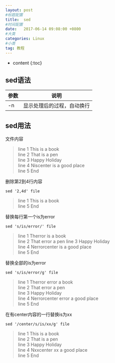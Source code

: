 ```yaml
---
layout: post
#标题配置
title:  sed
#时间配置
date:   2017-06-14 09:08:00 +0800
#大类
categories: Linux
#小类
tag: 教程
---
```


* content
{:toc}


## sed语法
|参数|说明|
---|---
-n|显示处理后的过程，自动换行
## sed用法
文件内容
>line 1 This is a book  
line 2 That is a pen    
line 3 Happy Holiday    
line 4 Niscenter is a good place    
line 5 End


删除第2到4行内容
```
sed '2,4d' file
```
>line 1 This is a book  
line 5 End

替换每行第一个is为error
```
sed 's/is/error/' file
```
>line 1 Therror is a book   
line 2 That error a pen 
line 3 Happy Holiday    
line 4 Nerrorcenter is a good place     
line 5 End

替换全部的is为error
```
sed 's/is/error/g' file
```
>line 1 Therror error a book    
line 2 That error a pen     
line 3 Happy Holiday    
line 4 Nerrorcenter error a good place  
line 5 End  

在有center内容的一行替换is为xx
```
sed '/center/s/is/xx/g' file
```
>line 1 This is a book  
line 2 That is a pen    
line 3 Happy Holiday    
line 4 Nxxcenter xx a good place    
line 5 End
